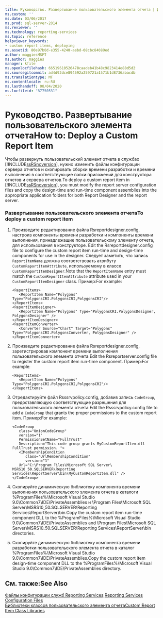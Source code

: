 ```yaml
---
title: Руководство. Развертывание пользовательского элемента отчета | Документация Майкрософт
ms.custom: ''
ms.date: 03/06/2017
ms.prod: sql-server-2014
ms.reviewer: ''
ms.technology: reporting-services
ms.topic: reference
helpviewer_keywords:
- custom report items, deploying
ms.assetid: 80e97b0d-e355-4240-aebd-08cbc84089ed
author: maggiesMSFT
ms.author: maggies
manager: kfile
ms.openlocfilehash: 66519610526478caadeb41b48c9823414e88d5d2
ms.sourcegitcommit: ad4d92dce894592a259721a1571b1d8736abacdb
ms.translationtype: MT
ms.contentlocale: ru-RU
ms.lasthandoff: 08/04/2020
ms.locfileid: "87750531"
---
```

# <a name="how-to-deploy-a-custom-report-item"></a><span data-ttu-id="495dd-102">Руководство. Развертывание пользовательского элемента отчета</span><span class="sxs-lookup"><span data-stu-id="495dd-102">How to: Deploy a Custom Report Item</span></span>
  <span data-ttu-id="495dd-103">Чтобы развернуть пользовательский элемент отчета в службах [!INCLUDE[ssRSnoversion](../../includes/ssrsnoversion-md.md)], нужно изменить файлы конфигурации сервера отчетов и скопировать сборки времени разработки и времени выполнения в соответствующие папки приложений для конструктора отчетов и сервера отчетов.</span><span class="sxs-lookup"><span data-stu-id="495dd-103">To deploy a custom report item in [!INCLUDE[ssRSnoversion](../../includes/ssrsnoversion-md.md)], you must modify the report server configuration files and copy the design-time and run-time component assemblies into the appropriate application folders for both Report Designer and the report server.</span></span>  
  
### <a name="to-deploy-a-custom-report-item"></a><span data-ttu-id="495dd-104">Развертывание пользовательского элемента отчета</span><span class="sxs-lookup"><span data-stu-id="495dd-104">To deploy a custom report item</span></span>  
  
1.  <span data-ttu-id="495dd-105">Произведите редактирование файла Rsreportdesigner.config, настроив компоненты времени разработки и компоненты времени выполнения, принадлежащие пользовательскому элементу отчета, для использования в конструкторе. </span><span class="sxs-lookup"><span data-stu-id="495dd-105">Edit the Rsreportdesigner.config file to configure the custom report item run-time and design-time components for use in the designer.</span></span> <span data-ttu-id="495dd-106">Следует заметить, что запись `ReportItemName` должна соответствовать атрибуту `CustomReportItemAttribute`, используемому в классе `CustomReportItemDesigner`.</span><span class="sxs-lookup"><span data-stu-id="495dd-106">Note that the `ReportItemName` entry must match the `CustomReportItemAttribute` attribute used in your `CustomReportItemDesigner` class.</span></span> <span data-ttu-id="495dd-107">Пример:</span><span class="sxs-lookup"><span data-stu-id="495dd-107">For example:</span></span>  
  
    ```  
    <ReportItems>  
       <ReportItem Name="Polygons" Type="PolygonsCRI.PolygonsCRI,PolygonsCRI"/>  
    </ReportItems>  
    <ReportItemDesigner>  
       <ReportItem Name="Polygons" Type="PolygonsCRI.PolygonsDesigner, PolygonsDesigner" />  
    </ReportItemDesigner>  
    <ReportItemConverter>  
       <Converter Source="Chart" Target="Polygons" Type="PolygonsCRI.PolygonsConverter, PolygonsDesigner" />  
    </ReportItemConverter>  
    ```  
  
2.  <span data-ttu-id="495dd-108">Произведите редактирование файла Rsreportdesigner.config, зарегистрировав компонент времени выполнения пользовательского элемента отчета.</span><span class="sxs-lookup"><span data-stu-id="495dd-108">Edit the Rsreportserver.config file to register the custom report item run-time component.</span></span> <span data-ttu-id="495dd-109">Пример:</span><span class="sxs-lookup"><span data-stu-id="495dd-109">For example:</span></span>  
  
    ```  
    <ReportItems>  
       <ReportItem Name="Polygons" Type="PolygonsCRI.PolygonsCRI,PolygonsCRI"/>  
    </ReportItems>  
    ```  
  
3.  <span data-ttu-id="495dd-110">Отредактируйте файл Rsssrvpolicy.config, добавив запись `CodeGroup`, предоставляющую соответствующие разрешения для пользовательского элемента отчета.</span><span class="sxs-lookup"><span data-stu-id="495dd-110">Edit the Rsssrvpolicy.config file to add a `CodeGroup` that grants the proper permissions to the custom report item.</span></span> <span data-ttu-id="495dd-111">Пример:</span><span class="sxs-lookup"><span data-stu-id="495dd-111">For example:</span></span>  
  
    ```  
    <CodeGroup   
       class="UnionCodeGroup"   
       version="1"   
       PermissionSetName="FullTrust"  
       Description="This code group grants MyCustomReportItem.dll FullTrust permission. ">  
       <IMembershipCondition   
          class="UrlMembershipCondition"  
          version="1"  
       Url="C:\Program Files\Microsoft SQL Server\ MSRS10_50.SQLSERVER\Reporting Services\ReportServer\bin\MyCustomReportItem.dll" />  
    </CodeGroup>  
    ```  
  
4.  <span data-ttu-id="495dd-112">Скопируйте динамическую библиотеку компонента времени выполнения пользовательского элемента отчета в каталоги %ProgramFiles%\Microsoft Visual Studio 9.0\Common7\IDE\PrivateAssemblies и \Program Files\Microsoft SQL Server\MSRS10_50.SQLSERVER\Reporting Services\ReportServer\bin.</span><span class="sxs-lookup"><span data-stu-id="495dd-112">Copy the custom report item run-time component DLL to the %ProgramFiles%\Microsoft Visual Studio 9.0\Common7\IDE\PrivateAssemblies and \Program Files\Microsoft SQL Server\MSRS10_50.SQLSERVER\Reporting Services\ReportServer\bin directories.</span></span>  
  
5.  <span data-ttu-id="495dd-113">Скопируйте динамическую библиотеку компонента времени разработки пользовательского элемента отчета в каталог %ProgramFiles%\Microsoft Visual Studio 9.0\Common7\IDE\PrivateAssemblies.</span><span class="sxs-lookup"><span data-stu-id="495dd-113">Copy the custom report item design-time component DLL to the %ProgramFiles%\Microsoft Visual Studio 9.0\Common7\IDE\PrivateAssemblies directory.</span></span>  
  
## <a name="see-also"></a><span data-ttu-id="495dd-114">См. также:</span><span class="sxs-lookup"><span data-stu-id="495dd-114">See Also</span></span>  
 <span data-ttu-id="495dd-115">[Файлы конфигурации служб Reporting Services](../report-server/reporting-services-configuration-files.md) </span><span class="sxs-lookup"><span data-stu-id="495dd-115">[Reporting Services Configuration Files](../report-server/reporting-services-configuration-files.md) </span></span>  
 [<span data-ttu-id="495dd-116">Библиотеки классов пользовательского элемента отчета</span><span class="sxs-lookup"><span data-stu-id="495dd-116">Custom Report Item Class Libraries</span></span>](custom-report-item-class-libraries.md)  
  
  
